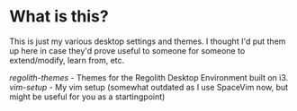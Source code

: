 # What is this?

This is just my various desktop settings and themes. I thought I'd put 
them up here in case they'd prove useful to someone for someone to extend/modify,
learn from, etc.

_regolith-themes_   - Themes for the Regolith Desktop Environment built on i3.
_vim-setup_         - My vim setup (somewhat outdated as I use SpaceVim now, but might be useful for you as a startingpoint)
